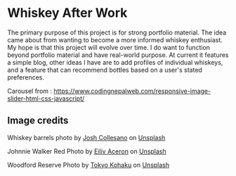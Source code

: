 # Whiskey After Work
The primary purpose of this project is for strong portfolio material. The idea came about from wanting to become a more informed whiskey enthusiast. My hope is that this project will evolve over time. I do want to function beyond portfolio material and have real-world purpose. At current it features a simple blog, other ideas I have are to add profiles of individual whiskeys, and a feature that can recommend bottles based on a user's stated preferences.

Carousel from : https://www.codingnepalweb.com/responsive-image-slider-html-css-javascript/


## Image credits
Whiskey barrels photo by <a href="https://unsplash.com/@jcollesano?utm_content=creditCopyText&utm_medium=referral&utm_source=unsplash">Josh Collesano</a> on <a href="https://unsplash.com/photos/brown-wooden-barrels-on-wooden-barrels-coTTvjild6U?utm_content=creditCopyText&utm_medium=referral&utm_source=unsplash">Unsplash</a>

Johnnie Walker Red Photo by <a href="https://unsplash.com/@shootdelicious?utm_content=creditCopyText&utm_medium=referral&utm_source=unsplash">Eiliv Aceron</a> on <a href="https://unsplash.com/photos/johnnie-walker-red-label-bottle-beside-bowl-of-red-grapes-qO2m4HPfXLc?utm_content=creditCopyText&utm_medium=referral&utm_source=unsplash">Unsplash</a>

Woodford Reserve Photo by <a href="https://unsplash.com/@tokyokohaku?utm_content=creditCopyText&utm_medium=referral&utm_source=unsplash">Tokyo Kohaku</a> on <a href="https://unsplash.com/photos/a-bottle-of-alcohol-vOU7QQFJHtI?utm_content=creditCopyText&utm_medium=referral&utm_source=unsplash">Unsplash</a>
  
  
  

